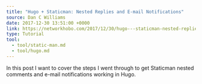 ```yaml
---
title: "Hugo + Staticman: Nested Replies and E-mail Notifications"
source: Dan C Williams
date: 2017-12-30 13:51:00 +0000
link: https://networkhobo.com/2017/12/30/hugo---staticman-nested-replies-and-e-mail-notifications/
type: Tutorial
tool:
  - tool/static-man.md
  - tool/hugo.md
---
```

In this post I want to cover the steps I went through to get Staticman nested comments and e-mail notifications working in Hugo.